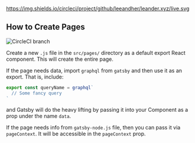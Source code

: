 https://img.shields.io/circleci/project/github/leeandher/leander.xyz/live.svg

## How to Create Pages

<!-- TODO: CHANGE THIS -->

![CircleCI branch](https://img.shields.io/circleci/project/github/leeandher/leander.xyz/live.svg)

Create a new `.js` file in the `src/pages/` directory as a default export React component. This will create the entire page.

If the page needs data, import `graphql` from `gatsby` and then use it as an export. That is, include:

```js
export const queryName = graphql`
  // Some fancy query
`
```

and Gatsby will do the heavy lifting by passing it into your Component as a prop under the name `data`.

If the page needs info from `gatsby-node.js` file, then you can pass it via `pageContext`. It will be accessible in the `pageContext` prop.
